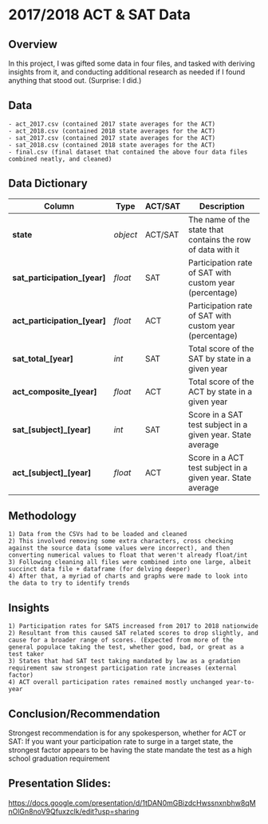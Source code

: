 # 2017/2018 ACT & SAT Data

## Overview
In this project, I was gifted some data in four files, and tasked with deriving insights from it, and conducting additional research as needed if I found anything that stood out. (Surprise: I did.)

## Data
    - act_2017.csv (contained 2017 state averages for the ACT)
    - act_2018.csv (contained 2018 state averages for the ACT)
    - sat_2017.csv (contained 2017 state averages for the ACT)
    - sat_2018.csv (contained 2018 state averages for the ACT)
    - final.csv (final dataset that contained the above four data files combined neatly, and cleaned)

## Data Dictionary

|Column|Type|ACT/SAT|Description|
|---|---|---|---|
|**state**|*object*|ACT/SAT|The name of the state that contains the row of data with it| 
|**sat_participation_[year]**|*float*|SAT|Participation rate of SAT with custom year (percentage)|
|**act_participation_[year]**|*float*|ACT|Participation rate of SAT with custom year (percentage)|
|**sat_total_[year]**|*int*|SAT|Total score of the SAT by state in a given year|
|**act_composite_[year]**|*float*|ACT|Total score of the ACT by state in a given year|
|**sat_[subject]_[year]**|*int*|SAT|Score in a SAT test subject in a given year. State average|
|**act_[subject]_[year]**|*float*|ACT|Score in a ACT test subject in a given year. State average|

## Methodology
    1) Data from the CSVs had to be loaded and cleaned
    2) This involved removing some extra characters, cross checking against the source data (some values were incorrect), and then converting numerical values to float that weren't already float/int
    3) Following cleaning all files were combined into one large, albeit succinct data file + dataframe (for delving deeper)
    4) After that, a myriad of charts and graphs were made to look into the data to try to identify trends


## Insights
    1) Participation rates for SATS increased from 2017 to 2018 nationwide
    2) Resultant from this caused SAT related scores to drop slightly, and cause for a broader range of scores. (Expected from more of the general populace taking the test, whether good, bad, or great as a test taker
    3) States that had SAT test taking mandated by law as a gradation requirement saw strongest participation rate increases (external factor)
    4) ACT overall participation rates remained mostly unchanged year-to-year

## Conclusion/Recommendation
Strongest recommendation is for any spokesperson, whether for ACT or SAT: If you want your participation rate to surge in a target state, the strongest factor appears to be having the state mandate the test as a high school graduation requirement

## Presentation Slides:
https://docs.google.com/presentation/d/1tDAN0mGBizdcHwssnxnbhw8qMnOlGn8noV9Qfuxzclk/edit?usp=sharing



```python

```
